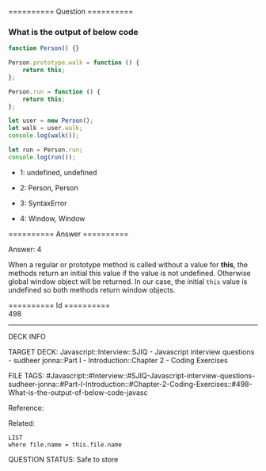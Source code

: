 ========== Question ==========  

### What is the output of below code

```javascript
function Person() {}

Person.prototype.walk = function () {
    return this;
};

Person.run = function () {
    return this;
};

let user = new Person();
let walk = user.walk;
console.log(walk());

let run = Person.run;
console.log(run());
```

-   1: undefined, undefined

-   2: Person, Person

-   3: SyntaxError

-   4: Window, Window  

========== Answer ==========  

Answer: 4

When a regular or prototype method is called without a value for **this**, the methods return an initial this value if the value is not undefined. Otherwise global window object will be returned. In our case, the initial `this` value is undefined so both methods return window objects.

========== Id ==========  
498

---

DECK INFO

TARGET DECK: Javascript::Interview::SJIQ - Javascript interview questions - sudheer jonna::Part I - Introduction::Chapter 2 - Coding Exercises

FILE TAGS: #Javascript::#Interview::#SJIQ-Javascript-interview-questions-sudheer-jonna::#Part-I-Introduction::#Chapter-2-Coding-Exercises::#498-What-is-the-output-of-below-code-javasc

Reference:

Related:

```dataview
LIST
where file.name = this.file.name
```

QUESTION STATUS: Safe to store
